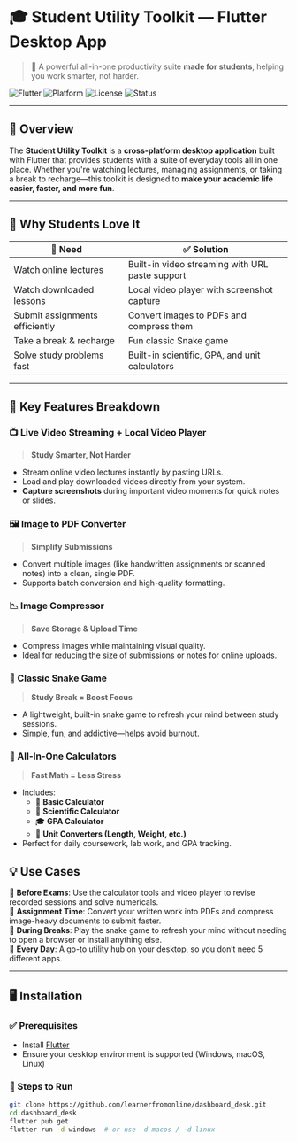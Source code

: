 # 🎓 Student Utility Toolkit — Flutter Desktop App

> 🚀 A powerful all-in-one productivity suite **made for students**, helping you work smarter, not harder.

![Flutter](https://img.shields.io/badge/Built%20With-Flutter-02569B?logo=flutter&logoColor=white)
![Platform](https://img.shields.io/badge/Platform-Windows%20%7C%20macOS%20%7C%20Linux-4CAF50?style=flat-square)
![License](https://img.shields.io/badge/License-MIT-yellow)
![Status](https://img.shields.io/badge/Project%20Status-Active-brightgreen)

---

## 📌 Overview

The **Student Utility Toolkit** is a **cross-platform desktop application** built with Flutter that provides students with a suite of everyday tools all in one place. Whether you're watching lectures, managing assignments, or taking a break to recharge—this toolkit is designed to **make your academic life easier, faster, and more fun**.

---

## 🌟 Why Students Love It

| 🎯 Need | ✅ Solution |
|--------|-------------|
| Watch online lectures | Built-in video streaming with URL paste support |
| Watch downloaded lessons | Local video player with screenshot capture |
| Submit assignments efficiently | Convert images to PDFs and compress them |
| Take a break & recharge | Fun classic Snake game |
| Solve study problems fast | Built-in scientific, GPA, and unit calculators |

---

## 🔧 Key Features Breakdown

### 📺 Live Video Streaming + Local Video Player
> **Study Smarter, Not Harder**
- Stream online video lectures instantly by pasting URLs.
- Load and play downloaded videos directly from your system.
- **Capture screenshots** during important video moments for quick notes or slides.

### 🖼️ Image to PDF Converter
> **Simplify Submissions**
- Convert multiple images (like handwritten assignments or scanned notes) into a clean, single PDF.
- Supports batch conversion and high-quality formatting.

### 📉 Image Compressor
> **Save Storage & Upload Time**
- Compress images while maintaining visual quality.
- Ideal for reducing the size of submissions or notes for online uploads.

### 🐍 Classic Snake Game
> **Study Break = Boost Focus**
- A lightweight, built-in snake game to refresh your mind between study sessions.
- Simple, fun, and addictive—helps avoid burnout.

### 🧮 All-In-One Calculators
> **Fast Math = Less Stress**
- Includes:
  - 🧮 **Basic Calculator**
  - 🔬 **Scientific Calculator**
  - 🎓 **GPA Calculator**
  - 📏 **Unit Converters (Length, Weight, etc.)**
- Perfect for daily coursework, lab work, and GPA tracking.




## 💡 Use Cases

🔹 **Before Exams**: Use the calculator tools and video player to revise recorded sessions and solve numericals.  
🔹 **Assignment Time**: Convert your written work into PDFs and compress image-heavy documents to submit faster.  
🔹 **During Breaks**: Play the snake game to refresh your mind without needing to open a browser or install anything else.  
🔹 **Every Day**: A go-to utility hub on your desktop, so you don’t need 5 different apps.

---

## 🖥️ Installation

### ✅ Prerequisites
- Install [Flutter](https://flutter.dev/docs/get-started/install)
- Ensure your desktop environment is supported (Windows, macOS, Linux)

### 🚀 Steps to Run

```bash
git clone https://github.com/learnerfromonline/dashboard_desk.git
cd dashboard_desk
flutter pub get
flutter run -d windows  # or use -d macos / -d linux
